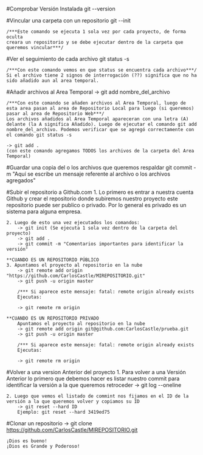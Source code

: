 #Comprobar Versión Instalada
	git --version

#Vincular una carpeta con un repositorio git --init

	/***Este comando se ejecuta 1 sola vez por cada proyecto, de forma oculta
	creara un repositorio y se debe ejecutar dentro de la carpeta que queremos vincular***/

#Ver el seguimiento de cada archivo
	git status -s

	/***Con este comando vemos en que status se encuentra cada archivo***/
	Si el archivo tiene 2 signos de interrogación (??) significa que no ha sido añadido aun al area temporal.

#Añadir archivos al Area Temporal
	-> git add nombre_del_archivo

	/***Con este comando se añaden archivos al Area Temporal, luego de esta area pasan al area de Repositorio Local para luego (si queremos) pasar al area de Repositorio Web***/
	Los archivos añadidos al Area Temporal apareceran con una letra (A) delante (la A significa Añadido). Luego de ejecutar el comando git add nombre_del_archivo. Podemos verificar que se agregó correctamente con el comando git status -s

	-> git add . 
	(con este comando agregamos TODOS los archivos de la carpeta del Area Temporal)

#Guardar una copia del o los archivos que queremos respaldar
	git commit -m "Aquí se escribe un mensaje referente al archivo o los archivos agregados"


#Subir el repositorio a Github.com
	1. Lo primero es entrar a nuestra cuenta Github y crear el repositorio donde subiremos nuestro proyecto
	este repositorio puede ser publico o privado. Por lo general es privado es un sistema para alguna empresa.

	2. Luego de esto una vez ejecutados los comandos:
		-> git init (Se ejecuta 1 sola vez dentro de la carpeta del proyecto)
		-> git add .
		-> git commit -m "Comentarios importantes para identificar la versión"
	
	**CUANDO ES UN REPOSITORIO PÚBLICO
	3. Apuntamos el proyecto al repositorio en la nube
		-> git remote add origin "https://github.com/CarlosCastle/MIREPOSITORIO.git"
		-> git push -u origin master

		/*** Si aparece este mensaje: fatal: remote origin already exists
		Ejecutas:

		-> git remote rm origin

	**CUANDO ES UN REPOSITORIO PRIVADO
		Apuntamos el proyecto al repositorio en la nube
		-> git remote add origin git@github.com:CarlosCastle/prueba.git
		-> git push -u origin master

		/*** Si aparece este mensaje: fatal: remote origin already exists
		Ejecutas:

		-> git remote rm origin

#Volver a una version Anterior del proyecto
	1. Para volver a una Versión Anterior lo primero que debemos hacer es listar nuestro commit para identificar la versión a la que queremos retroceder
		-> git log --oneline

	2. Luego que vemos el listado de commint nos fijamos en el ID de la versión a la que queremos volver y copiamos su ID
		-> git reset --hard ID
		Ejemplo: git reset --hard 3419ed75

#Clonar un repositorio
	-> git clone https://github.com/CarlosCastle/MIREPOSITORIO.git

	¡Dios es bueno!
	¡Dios es Grande y Poderoso!
